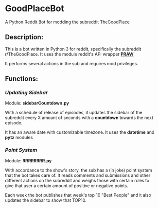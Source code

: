 # GoodPlaceBot
  

A Python Reddit Bot for modding the subreddit TheGoodPlace  


## Description:  

This is a bot written in Python 3 for reddit, specifically the subreddit r/TheGoodPlace. It uses the module reddit's API wrapper [**PRAW**](https://praw.readthedocs.io)  

It performs several actions in the sub and requires mod privileges.  


## Functions:  

### *Updating Sidebar*  

Module: **sidebarCountdown.py**  

With a schedule of release of episodes, it updates the sidebar of the subreddit every X amount of seconds with a **countdown** towards the next episode.  

It has an aware date with customizable timezone. It uses the **datetime** and **pytz** modules  

### *Point System*  

Module: **RRRRRRRR.py**  

With accordance to the show's story, the sub has a (in joke) point system that the bot takes care of. It reads comments and submissions and other different actions on the subreddit and weighs those with certain rules to give that user a certain amount of positive or negative points.  

Each week the bot publishes that week's top 10 "Best People" and it also updates the sidebar to show that TOP10.  



